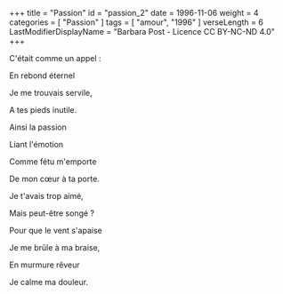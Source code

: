 +++
title = "Passion"
id = "passion_2"
date = 1996-11-06
weight = 4
categories = [ "Passion" ]
tags = [ "amour", "1996" ]
verseLength = 6
LastModifierDisplayName = "Barbara Post - Licence CC BY-NC-ND 4.0"
+++

C'était comme un appel :

En rebond éternel

Je me trouvais servile,

A tes pieds inutile.

Ainsi la passion

Liant l'émotion

Comme fétu m'emporte

De mon cœur à ta porte.

Je t'avais trop aimé,

Mais peut-être songé ?

Pour que le vent s'apaise

Je me brûle à ma braise,

En murmure rêveur

Je calme ma douleur.
